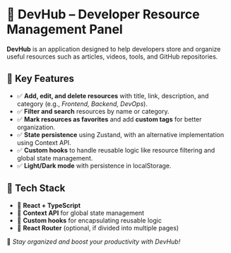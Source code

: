 # 📌 DevHub – Developer Resource Management Panel  

**DevHub** is an application designed to help developers store and organize useful resources such as articles, videos, tools, and GitHub repositories.  

## 📂 Key Features  
- ✅ **Add, edit, and delete resources** with title, link, description, and category (e.g., *Frontend, Backend, DevOps*).  
- ✅ **Filter and search** resources by name or category.  
- ✅ **Mark resources as favorites** and add **custom tags** for better organization.  
- ✅ **State persistence** using Zustand, with an alternative implementation using Context API.  
- ✅ **Custom hooks** to handle reusable logic like resource filtering and global state management.  
- ✅ **Light/Dark mode** with persistence in localStorage.  

## 🚀 Tech Stack  
- 🔹 **React + TypeScript**  
- 🔹 **Context API** for global state management  
- 🔹 **Custom hooks** for encapsulating reusable logic  
- 🔹 **React Router** (optional, if divided into multiple pages)  

🔗 *Stay organized and boost your productivity with DevHub!*

